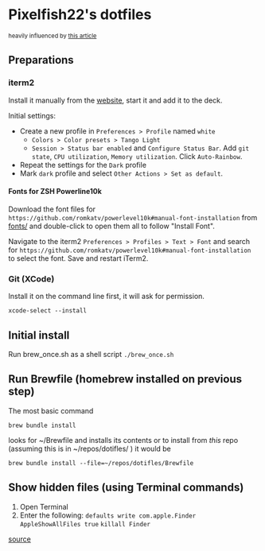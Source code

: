 # Pixelfish22's dotfiles

<small> heavily influenced by [this article](https://about.gitlab.com/blog/2020/04/17/dotfiles-document-and-automate-your-macbook-setup/)</small>

## Preparations

### iterm2

Install it manually from the [website](https://www.iterm2.com/), start it and add it to the deck.

Initial settings:

- Create a new profile in `Preferences > Profile` named `white`
     - `Colors > Color presets > Tango Light`
     - `Session > Status bar enabled` and `Configure Status Bar`. Add `git state`, `CPU utilization`, `Memory utilization`. Click `Auto-Rainbow`.
- Repeat the settings for the `Dark` profile
- Mark `dark` profile and select `Other Actions > Set as default`.

#### Fonts for ZSH Powerline10k

Download the font files for `https://github.com/romkatv/powerlevel10k#manual-font-installation` from [fonts/](fonts/) and double-click to open them all to follow "Install Font".

Navigate to the iterm2 `Preferences > Profiles > Text > Font` and search for `https://github.com/romkatv/powerlevel10k#manual-font-installation` to select the font. Save and restart iTerm2.

### Git (XCode)

Install it on the command line first, it will ask for permission.

```
xcode-select --install
```


## Initial install

Run brew_once.sh as a shell script `./brew_once.sh`

## Run Brewfile (homebrew installed on previous step)

The most basic command 

`brew bundle install` 

looks for ~/Brewfile and installs its contents or to install from _*this*_ repo (assuming this is in ~/repos/dotifles/ ) it would be 

`brew bundle install --file=~/repos/dotifles/Brewfile`

## Show hidden files (using Terminal commands)
1. Open Terminal
2. Enter the following: 
`defaults write com.apple.Finder AppleShowAllFiles true`
  `killall Finder`

[source](https://setapp.com/how-to/show-hidden-files-on-mac)
